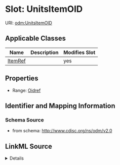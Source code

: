 # Slot: UnitsItemOID

URI: [odm:UnitsItemOID](http://www.cdisc.org/ns/odm/v2.0/UnitsItemOID)



<!-- no inheritance hierarchy -->




## Applicable Classes

| Name | Description | Modifies Slot |
| --- | --- | --- |
[ItemRef](ItemRef.md) |  |  yes  |







## Properties

* Range: [Oidref](Oidref.md)





## Identifier and Mapping Information







### Schema Source


* from schema: http://www.cdisc.org/ns/odm/v2.0




## LinkML Source

<details>
```yaml
name: UnitsItemOID
from_schema: http://www.cdisc.org/ns/odm/v2.0
rank: 1000
alias: UnitsItemOID
domain_of:
- ItemRef
range: oidref

```
</details>